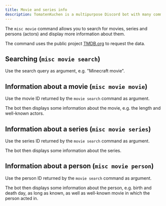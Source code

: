 ```yaml
---
title: Movie and series info
description: TomatenKuchen is a multipurpose Discord bot with many common and innovative features for your server. Mit dieser Funktion kannst du einfach nach bekannten Filmen, Serien und Darstellern suchen.
---
```


The `misc movie` command allows you to search for movies, series and persons (actors) and display more information about them.

The command uses the public project [TMDB.org](https://themoviedb.org) to request the data.

## Searching (`misc movie search`)

Use the search query as argument, e.g. "Minecraft movie".

## Information about a movie (`misc movie movie`)

Use the movie ID returned by the `movie search` command as argument.

The bot then displays some information about the movie, e.g. the length and well-known actors.

## Information about a series (`misc movie series`)

Use the series ID returned by the `movie search` command as argument.

The bot then displays some information about the series.

## Information about a person (`misc movie person`)

Use the person ID returned by the `movie search` command as argument.

The bot then displays some information about the person, e.g. birth and death day, as long as known, as well as well-known movie in which the person acted in.
